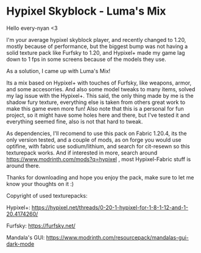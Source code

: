 # Hypixel Skyblock - Luma's Mix
Hello every-nyan <3

I'm your average hypixel skyblock player, and recently changed to 1.20, mostly because of performance, but the biggest bump was not having a solid texture pack like Furfsky to 1.20, and Hypixel+ made my game lag down to 1 fps in some screens because of the models they use.

As a solution, I came up with Luma's Mix!

Its a mix based on Hypixel+ with touches of Furfsky, like weapons, armor, and some accesorries. And also some model tweaks to many items, solved my lag issue with the Hypixel+.
This said, the only thing made by me is the shadow fury texture, everything else is taken from others great work to make this game even more fun!
Also note that this is a personal for fun project, so it might have some holes here and there, but I've tested it and everything seemed fine, also is not that hard to tweak.

As dependencies, I'll recomend to use this pack on Fabric 1.20.4, its the only version tested, and a couple of mods, as on forge you would use optifine, with fabric use sodium/lithium, and search for cit-resewn so this texturepack works.
And if interested in more, search around https://www.modrinth.com/mods?q=hypixel , most Hypixel-Fabric stuff is around there.

Thanks for downloading and hope you enjoy the pack, make sure to let me know your thoughts on it :)

Copyright of used texturepacks:

Hypixel+: https://hypixel.net/threads/0-20-1-hypixel-for-1-8-1-12-and-1-20.4174260/

Furfsky: https://furfsky.net/

Mandala's GUI: https://www.modrinth.com/resourcepack/mandalas-gui-dark-mode
